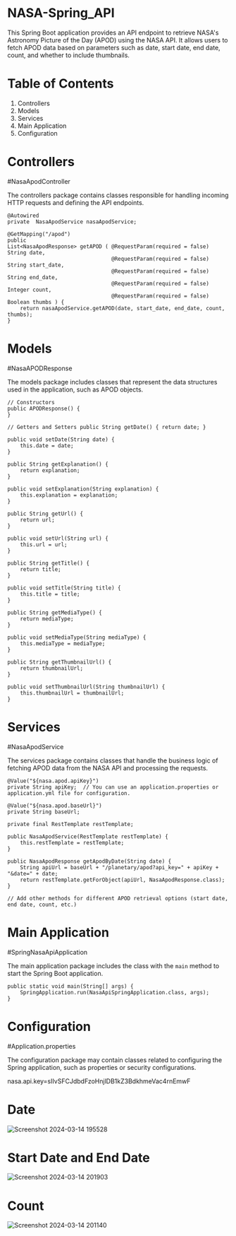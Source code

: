 # NASA-Spring_API
This Spring Boot application provides an API endpoint to retrieve NASA's Astronomy Picture of the Day (APOD) using the NASA API. It allows users to fetch APOD data based on parameters such as date, start date, end date, count, and whether to include thumbnails.

# Table of Contents
1. Controllers
2. Models
3. Services
4. Main Application
5. Configuration

# Controllers
#NasaApodController

The controllers package contains classes responsible for handling incoming HTTP requests and defining the API endpoints.

    @Autowired
    private  NasaApodService nasaApodService;

    @GetMapping("/apod")
    public
    List<NasaApodResponse> getAPOD ( @RequestParam(required = false) String date,
                                     @RequestParam(required = false) String start_date,
                                     @RequestParam(required = false) String end_date,
                                     @RequestParam(required = false) Integer count,
                                     @RequestParam(required = false) Boolean thumbs ) {
        return nasaApodService.getAPOD(date, start_date, end_date, count, thumbs);
    }


# Models
#NasaAPODResponse

The models package includes classes that represent the data structures used in the application, such as APOD objects.

	// Constructors
	public APODResponse() {
	}

	// Getters and Setters public String getDate() { return date; }

	public void setDate(String date) {
		this.date = date;
	}

	public String getExplanation() {
		return explanation;
	}

	public void setExplanation(String explanation) {
		this.explanation = explanation;
	}

	public String getUrl() {
		return url;
	}

	public void setUrl(String url) {
		this.url = url;
	}

	public String getTitle() {
		return title;
	}

	public void setTitle(String title) {
		this.title = title;
	}

	public String getMediaType() {
		return mediaType;
	}

	public void setMediaType(String mediaType) {
		this.mediaType = mediaType;
	}

	public String getThumbnailUrl() {
		return thumbnailUrl;
	}

	public void setThumbnailUrl(String thumbnailUrl) {
		this.thumbnailUrl = thumbnailUrl;
	}


# Services
#NasaApodService

The services package contains classes that handle the business logic of fetching APOD data from the NASA API and processing the requests.

    @Value("${nasa.apod.apiKey}")
    private String apiKey;  // You can use an application.properties or application.yml file for configuration.

    @Value("${nasa.apod.baseUrl}")
    private String baseUrl;

    private final RestTemplate restTemplate;

    public NasaApodService(RestTemplate restTemplate) {
        this.restTemplate = restTemplate;
    }

    public NasaApodResponse getApodByDate(String date) {
        String apiUrl = baseUrl + "/planetary/apod?api_key=" + apiKey + "&date=" + date;
        return restTemplate.getForObject(apiUrl, NasaApodResponse.class);
    }

    // Add other methods for different APOD retrieval options (start date, end date, count, etc.)

# Main Application
#SpringNasaApiApplication

The main application package includes the class with the `main` method to start the Spring Boot application.

	public static void main(String[] args) {
		SpringApplication.run(NasaApiSpringApplication.class, args);
	}

# Configuration
#Application.properties

The configuration package may contain classes related to configuring the Spring application, such as properties or security configurations.

nasa.api.key=sIIvSFCJdbdFzoHnjlDB1kZ3BdkhmeVac4rnEmwF

# Date
![Screenshot 2024-03-14 195528](https://github.com/manikanta9096/NASA-Spring_API/assets/157767934/26cbca51-7aba-4c73-8af3-1e94471ccf48)

# Start Date and End Date
![Screenshot 2024-03-14 201903](https://github.com/manikanta9096/NASA-Spring_API/assets/157767934/5ee7746c-3e7a-48f2-ae38-fcaa7cbab5b6)

# Count
![Screenshot 2024-03-14 201140](https://github.com/manikanta9096/NASA-Spring_API/assets/157767934/6e0dff32-1eca-440b-98f7-01c2ebb56fc3)



